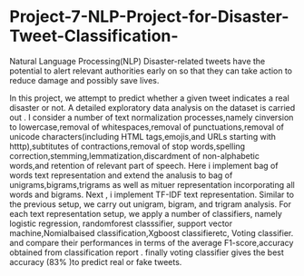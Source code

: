 # Project-7-NLP-Project-for-Disaster-Tweet-Classification-
Natural Language Processing(NLP)
Disaster-related tweets have the potential to alert relevant authorities early on so that they can take action to reduce damage and possibly save lives.

In this project, we attempt to predict whether a given tweet indicates a real disaster or not.
A detailed exploratory data analysis on the dataset is carried out .
I consider a number of text normalization processes,namely cinversion to lowercase,removal of whitespaces,removal of punctuations,removal of unicode characters(including HTML tags,emojis,and URLs starting with htttp),subtitutes of contractions,removal of stop words,spelling correction,stemming,lemmatization,discardment of non-alphabetic words,and retention of relevant part of speech.
Here i implement bag of words text representation and extend the analusis to bag of unigrams,bigrams,trigrams as well as mituer representation incorporating all words and bigrams.
Next , i implement TF-IDF text representation. Similar to the previous setup, we carry out unigram, bigram, and trigram analysis.
For each text representation setup, we apply a number of classifiers, namely logistic regression, randomforest classsifier, support vector machine,Nomialbaised classification,Xgboost classifieretc, Voting classifier. and compare their performances in terms of the average F1-score,accuracy obtained from classification report .
finally voting classifier gives the best accuracy (83% )to predict real or fake tweets.
